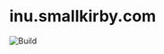 # inu.smallkirby.com

![Build](https://github.com/smallkirby/inu.smallkirby.com/actions/workflows/build-lint.yml/badge.svg)
